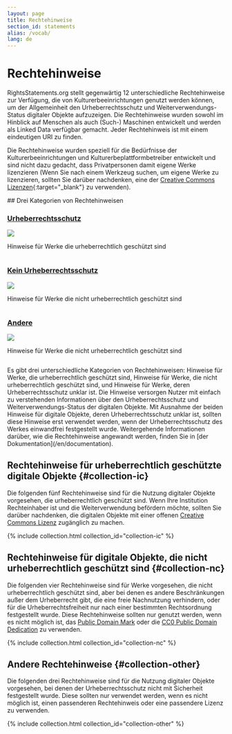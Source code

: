 ```yaml
---
layout: page
title: Rechtehinweise
section_id: statements
alias: /vocab/
lang: de
---
```


# Rechtehinweise

RightsStatements.org stellt gegenwärtig 12 unterschiedliche Rechtehinweise zur Verfügung, die von Kulturerbeeinrichtungen genutzt werden können, um der Allgemeinheit den Urheberrechtsschutz und Weiterverwendungs-Status digitaler Objekte aufzuzeigen. Die Rechtehinweise wurden sowohl im Hinblick auf Menschen als auch (Such-) Maschinen entwickelt und werden als Linked Data verfügbar gemacht. Jeder Rechtehinweis  ist mit einem eindeutigen URI zu finden.

Die Rechtehinweise wurden speziell für die Bedürfnisse der Kulturerbeeinrichtungen und Kulturerbeplattformbetreiber entwickelt und sind nicht dazu gedacht, dass Privatpersonen damit eigene Werke lizenzieren (Wenn Sie nach einem Werkzeug suchen, um eigene Werke zu lizenzieren, sollten Sie darüber nachdenken, eine der [Creative Commons Lizenzen](https://creativecommons.org/licenses/){:target="_blank"} zu verwenden).

<div class="box">
## Drei Kategorien von Rechtehinweisen

<div class="row" markdown="0">
  <div class="medium-4 columns">
    <div class="statements-category-teaser">
      <a href="#collection-ic"><h3>Urheberrechtsschutz</h3></a>
      <a href="#collection-ic">
        <img src="{{ site.url }}{{ site.baseurl }}/files/icons/InC.Icon-Only.dark.svg" />
      </a>
      <p>Hinweise für Werke die urheberrechtlich geschützt sind</p>
    </div>
  </div>
  <div class="medium-4 columns">
    <div class="statements-category-teaser">
      <a href="#collection-nc"><h3>Kein Urheberrechtsschutz </h3></a>
      <a href="#collection-nc">
        <img src="{{ site.url }}{{ site.baseurl }}/files/icons/NoC.Icon-Only.dark.svg" />
      </a>
      <p>Hinweise für Werke die nicht urheberrechtlich geschützt sind</p>
    </div>
  </div>
  <div class="medium-4 columns">
    <div class="statements-category-teaser">
      <a href="#collection-other"><h3>Andere</h3></a>
      <a href="#collection-other">
        <img src="{{ site.url }}{{ site.baseurl }}/files/icons/Other.Icon-Only.dark.svg" />
      </a>
      <p>Hinweise für Werke die nicht urheberrechtlich geschützt sind</p>
    </div>
  </div>
</div>
<div>
  <p>Es gibt drei unterschiedliche Kategorien von Rechtehinweisen:
Hinweise für Werke, die urheberrechtlich geschützt sind, Hinweise für Werke, die nicht urheberrechtlich geschützt sind, und Hinweise für Werke, deren Urheberrechtsschutz unklar ist. Die Hinweise versorgen Nutzer mit einfach zu verstehenden Informationen über den Urheberrechtsschutz und Weiterverwendungs-Status der digitalen Objekte. Mit Ausnahme der beiden Hinweise für digitale Objekte, deren Urheberrechtsschutz unklar ist, sollten diese Hinweise erst verwendet werden, wenn der Urheberrechtsschutz des Werkes einwandfrei festgestellt wurde. Weitergehende Informationen darüber, wie die Rechtehinweise angewandt werden, finden Sie in [der Dokumentation](/en/documentation).</p>
</div>

</div>

## Rechtehinweise für urheberrechtlich geschützte digitale Objekte {#collection-ic}

Die folgenden fünf Rechtehinweise sind für die Nutzung digitaler Objekte vorgesehen, die urheberrechtlich geschützt sind. Wenn Ihre Institution Rechteinhaber ist und die Weiterverwendung befördern möchte, sollten Sie darüber nachdenken, die digitalen Objekte mit einer offenen [Creative Commons Lizenz](https://creativecommons.org/licenses/) zugänglich zu machen.

{% include collection.html collection_id="collection-ic" %}

## Rechtehinweise für digitale Objekte, die nicht urheberrechtlich geschützt sind {#collection-nc}

Die folgenden vier Rechtehinweise sind für Werke vorgesehen, die nicht urheberrechtlich geschützt sind, aber bei denen es andere Beschränkungen außer dem Urheberrecht gibt, die eine freie Nachnutzung verhindern, oder für die Urheberrechtsfreiheit nur nach einer bestimmten Rechtsordnung festgestellt wurde. Diese Rechtehinweise sollten nur genutzt werden, wenn es nicht möglich ist, das [Public Domain Mark](https://creativecommons.org/publicdomain/mark/1.0/) oder die [CC0 Public Domain Dedication](https://creativecommons.org/publicdomain/zero/1.0/) zu verwenden.

{% include collection.html collection_id="collection-nc" %}

## Andere Rechtehinweise {#collection-other}

Die folgenden drei Rechtehinweise sind für die Nutzung digitaler Objekte vorgesehen, bei denen der Urheberrechtsschutz nicht mit Sicherheit festgestellt wurde. Diese sollten nur verwendet werden, wenn es nicht möglich ist, einen passenderen Rechtehinweis oder eine passendere Lizenz zu verwenden.

{% include collection.html collection_id="collection-other" %}
